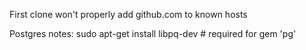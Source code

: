 First clone won't properly add github.com to known hosts

Postgres notes:
sudo apt-get install libpq-dev # required for gem 'pg'

